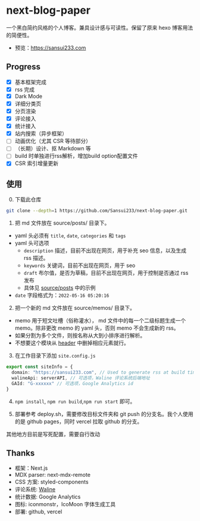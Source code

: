 # next-blog-paper

一个黑白简约风格的个人博客。兼具设计感与可读性。保留了原来 hexo 博客用法的简便性。

- 预览：https://sansui233.com

## Progress

- [x] 基本框架完成
- [x] rss 完成
- [x] Dark Mode
- [x] 详细分类页
- [x] 分页渲染
- [x] 评论接入
- [x] 统计接入
- [x] 站内搜索（异步框架）
- [ ] 动画优化（尤其 CSR 等待部分）
- [ ] （长期）设计、抠 Markdown 等
- [ ] build 时单独进行rss解析，增加build option配置文件
- [x] CSR 索引增量更新

## 使用
0. 下载此仓库

```sh
git clone --depth=1 https://github.com/Sansui233/next-blog-paper.git
```

1. 把 md 文件放在 source/posts/ 目录下。  
  - yaml 头必须有 `title`, `date`, `categories` 和 `tags`  
  - yaml 头可选项
    - `description` 描述，目前不出现在网页，用于补充 seo 信息，以及生成 rss 描述。
    - `keywords` 关键词，目前不出现在网页，用于 seo  
    - `draft` 布尔值，是否为草稿，目前不出现在网页，用于控制是否通过 rss 发布
    - 具体见 [source/posts](https://github.com/Sansui233/blog/tree/master/source/posts) 中的示例  
  - `date` 字段格式为：`2022-05-16 05:20:16`
2. 把一个新的 md 文件放在 source/memos/ 目录下。   
  - memo 用于短文吐槽（俗称灌水）， md 文件中的每一个二级标题生成一个 memo。除非更改 memo 的 yaml 头，否则 memo 不会生成新的 rss。  
  - 如果分割为多个文件，则按名称从大到小排序进行解析。  
  - 不想要这个模块从 [header](https://github.com/Sansui233/next-blog-paper/blob/master/components/Header.tsx) 中删掉相应元素就行。
3. 在工作目录下添加 `site.config.js`

```ts
export const siteInfo = {
  domain: "https://sansui233.com", // Used to generate rss at build time
  walineApi: serverAPI, // 可选项，Waline 评论系统后端地址
  GAId: "G-xxxxxx" // 可选项，Google Analytics id
}
```

4. `npm install`, `npm run build`,`npm run start` 即可。

5. 部署参考 deploy.sh，需要修改目标文件夹和 git push 的分支名。我个人使用的是 github pages，同时 vercel 拉取 github 的分支。

其他地方目前是写死配置，需要自行改动

## Thanks

- 框架：Next.js
- MDX parser: next-mdx-remote
- CSS 方案: styled-components
- 评论系统: [Waline](https://waline.js.org)
- 统计数据: Google Analytics
- 图标: iconmonstr，IcoMoon 字体生成工具
- 部署: github, vercel

